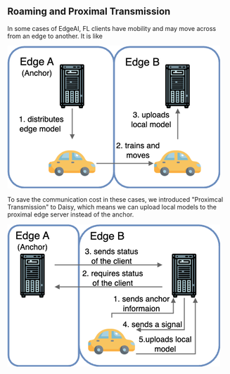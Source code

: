## Roaming and Proximal Transmission

In some cases of EdgeAI, FL clients have mobility and may move across from an edge to another. It is like

![](../img/roaming.png)

To save the communication cost in these cases, we introduced "Proximcal Transmission" to Daisy, which means we can upload local models to the proximal edge server instead of the anchor.

![](../img/roaming_request.png)
